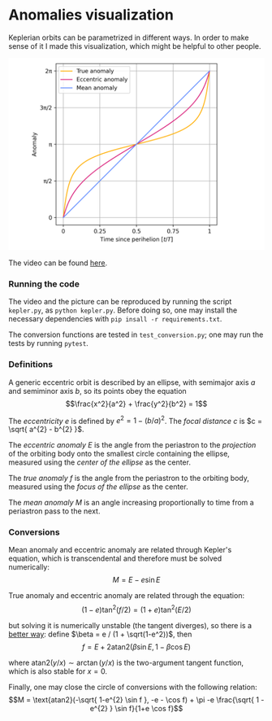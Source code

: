 # Anomalies visualization

Keplerian orbits can be parametrized in different ways. 
In order to make sense of it I made this visualization, which might be helpful 
to other people.

![Angles as a function of time](anomalies.png)

The video can be found [here](https://www.youtube.com/watch?v=OHl-aCvp6jQ).

### Running the code

The video and the picture can be reproduced by running the script `kepler.py`, 
as `python kepler.py`.
Before doing so, one may install the necessary dependencies with `pip insall -r requirements.txt`.

The conversion functions are tested in `test_conversion.py`; one may run the 
tests by running `pytest`.

### Definitions

A generic eccentric orbit is described by an ellipse, with semimajor axis $a$ and semiminor axis $b$, so its points obey the equation
$$\frac{x^2}{a^2} + \frac{y^2}{b^2} = 1$$

The *eccentricity* $e$ is defined by $e^2 = 1- ( b / a)^2$.
The *focal distance* $c$ is $c = \sqrt{ a^{2} - b^{2} }$.

The *eccentric anomaly* $E$ is the angle from the periastron to the *projection* of the orbiting body onto the smallest circle containing the ellipse, measured using the *center of the ellipse* as the center.

The *true anomaly* $f$ is the angle from the periastron to the orbiting body, measured using the *focus of the ellipse* as the center.

The *mean anomaly* $M$ is an angle increasing proportionally to time from a periastron pass to the next.

### Conversions

Mean anomaly and eccentric anomaly are related through Kepler's equation, which is transcendental and therefore must be solved numerically:
$$M = E - e \sin E$$

True anomaly and eccentric anomaly are related through the equation:
$$(1 - e) \tan^2(f/2) = (1+e) \tan^2(E/2)$$

but solving it is numerically unstable (the tangent diverges), so there is a [better way](https://ui.adsabs.harvard.edu/abs/1973CeMec...7..388B/abstract):
define $\beta = e / (1 + \sqrt(1-e^2))$, then
$$f = E + 2 \text{atan2}(\beta \sin E, 1 - \beta \cos E)$$

where $\text{atan2}(y / x) \sim \arctan( y / x)$ is the two-argument tangent function, which is also stable for $x=0$.

Finally, one may close the circle of conversions with the following relation:
$$M = \text{atan2}(-\sqrt{ 1-e^{2} \sin f }, -e - \cos f) + \pi -e \frac{\sqrt{ 1 - e^{2} } \sin f}{1+e \cos f}$$

